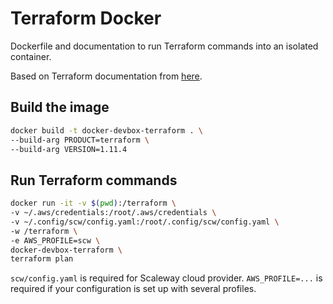 # Terraform Docker

Dockerfile and documentation to run Terraform commands into an isolated container.

Based on Terraform documentation from [here](https://developer.hashicorp.com/well-architected-framework/operational-excellence/verify-hashicorp-binary#create-alpine-linux-container-with-hashicorp-tools).

## Build the image

```sh
docker build -t docker-devbox-terraform . \
--build-arg PRODUCT=terraform \
--build-arg VERSION=1.11.4
```

## Run Terraform commands

```sh
docker run -it -v $(pwd):/terraform \
-v ~/.aws/credentials:/root/.aws/credentials \
-v ~/.config/scw/config.yaml:/root/.config/scw/config.yaml \
-w /terraform \
-e AWS_PROFILE=scw \
docker-devbox-terraform \
terraform plan
```

`scw/config.yaml` is required for Scaleway cloud provider. `AWS_PROFILE=...` is required if your configuration is set up with several profiles.
